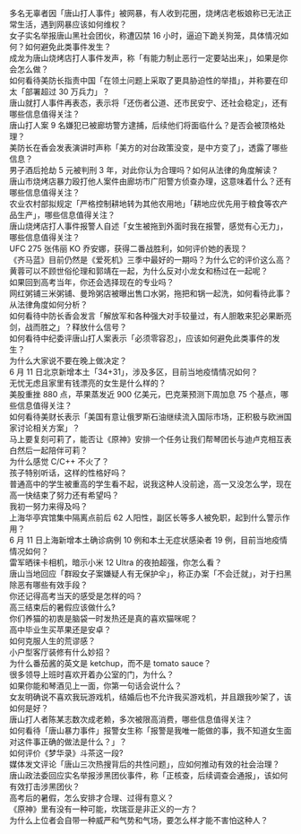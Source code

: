多名无辜者因「唐山打人事件」被网暴，有人收到花圈，烧烤店老板娘称已无法正常生活，遇到网暴应该如何维权？  
女子实名举报唐山黑社会团伙，称遭囚禁 16 小时，逼迫下跪关狗笼，具体情况如何？如何避免此类事件发生？  
成龙为唐山烧烤店打人事件发声，称「有能力制止恶行一定要站出来」，如果是你会怎么做？  
如何看待美防长指责中国「在领土问题上采取了更具胁迫性的举措」，并称要在印太「部署超过 30 万兵力」？  
唐山就打人事件再表态，表示将「还伤者公道、还市民安宁、还社会稳定」，还有哪些信息值得关注？  
唐山打人案 9 名嫌犯已被廊坊警方逮捕，后续他们将面临什么？是否会被顶格处理？  
美防长在香会发表演讲时声称「美方的对台政策没变，是中方变了」，透露了哪些信息？  
男子酒后抢劫 5 元被判刑 3 年，对此你认为合理吗？如何从法律的角度解读？  
唐山市烧烤店暴力殴打他人案件由廊坊市广阳警方侦查办理，这意味着什么？还有哪些信息值得关注？  
农业农村部拟规定「严格控制耕地转为其他农用地」「耕地应优先用于粮食等农产品生产」，哪些信息值得关注？  
唐山烧烤店打人事件报警人自述「女生被拖到外面时我在报警，感觉有心无力」，哪些信息值得关注？  
UFC 275 张伟丽 KO 乔安娜，获得二番战胜利，如何评价她的表现？  
《齐马蓝》目前仍然是《爱死机》三季中最好的一期吗？为什么它的评价这么高？  
黄蓉可以不顾世俗伦理和郭靖在一起，为什么反对小龙女和杨过在一起呢？  
如果回到高考当年，你还会选择现在的专业吗？  
网红粥铺三米粥铺、曼玲粥店被曝出售口水粥，拖把和锅一起洗，如何看待此事？从法律角度如何分析？  
如何看待中防长香会发言「解放军和各种强大对手较量过，有人胆敢来犯必果断亮剑，战而胜之」？释放什么信号？  
如何看待中纪委评唐山打人案表示「必须零容忍」，应该如何避免此类事件的发生？  
为什么大家说不要在晚上做决定？  
6 月 11 日北京新增本土「34+31」，涉及多区，目前当地疫情情况如何？  
无忧无虑且家里有钱漂亮的女生是什么样的？  
美股重挫 880 点，苹果蒸发近 900 亿美元，巴克莱预测下周加息 75 个基点，哪些信息值得关注？  
如何看待美财长表示「美国有意让俄罗斯石油继续流入国际市场，正积极与欧洲国家讨论相关方案」？  
马上要复刻可莉了，能否让《原神》安排一个任务让我们帮琴团长与迪卢克相互表白然后一起陪伴可莉？  
为什么感觉 C/C++ 不火了？  
孩子特别听话，这样的性格好吗？  
普通高中的学生被重高的学生看不起，说我这种人没前途，高一又没怎么学，现在高一快结束了努力还有希望吗？  
我初一努力来得及吗？  
上海华亭宾馆集中隔离点前后 62 人阳性，副区长等多人被免职，起到什么警示作用？  
6 月 11 日上海新增本土确诊病例 10 例和本土无症状感染者 19 例，目前当地疫情情况如何？  
雷军晒徕卡相机，暗示小米  12 Ultra  的夜拍超强，你怎么看？  
唐山当地回应「群殴女子案嫌疑人有无保护伞」，称正办案「不会迁就」，对于扫黑除恶有哪些有效手段？  
你还记得高考当天的感受是怎样的吗？  
高三结束后的暑假应该做什么?  
你们养猫的初衷是脑袋一时发热还是真的喜欢猫咪呢？  
高中毕业生买苹果还是安卓？  
如何克服人生的荒谬感？  
小户型客厅装修有什么妙招？  
为什么番茄酱的英文是 ketchup，而不是 tomato sauce？  
很多领导上班时喜欢开着办公室的门，为什么？  
如果你能和琴酒见上一面，你第一句话会说什么？  
女友明确说不喜欢我玩游戏机，结婚后也不允许我买游戏机，并且跟我吵架了，该如何是好？  
唐山打人者陈某志数次成老赖，多次被限高消费，哪些信息值得关注？  
如何看待「唐山暴力事件」报警女生称「报警是我唯一能做的事，我不知道女生面对这件事正确的做法是什么？」？  
如何评价《梦华录》斗茶这一段?  
媒体发文评论「唐山三次热搜背后的共性问题」，应如何推动有效的社会治理？  
唐山政法委回应实名举报涉黑团伙事件，称「正核查，后续调查会通报」，该如何有效打击涉黑团伙？  
高考后的暑假，怎么安排才合理、过得有意义？  
《原神》里有没有一种可能，坎瑞亚是非正义的一方？  
为什么上位者会自带一种威严和气势和气场，要怎么样才能不害怕这种人？  

